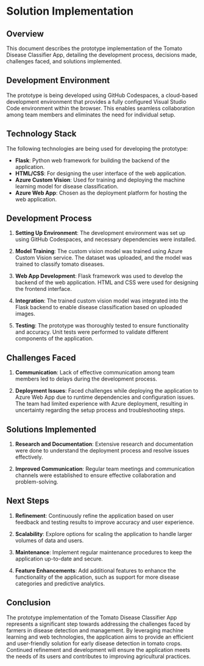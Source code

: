 # Solution Implementation

## Overview

This document describes the prototype implementation of the Tomato Disease Classifier App, detailing the development process, decisions made, challenges faced, and solutions implemented.

## Development Environment

The prototype is being developed using GitHub Codespaces, a cloud-based development environment that provides a fully configured Visual Studio Code environment within the browser. This enables seamless collaboration among team members and eliminates the need for individual setup.

## Technology Stack

The following technologies are being used for developing the prototype:

- **Flask**: Python web framework for building the backend of the application.
- **HTML/CSS**: For designing the user interface of the web application.
- **Azure Custom Vision**: Used for training and deploying the machine learning model for disease classification.
- **Azure Web App**: Chosen as the deployment platform for hosting the web application.

## Development Process

1. **Setting Up Environment**: The development environment was set up using GitHub Codespaces, and necessary dependencies were installed.

2. **Model Training**: The custom vision model was trained using Azure Custom Vision service. The dataset was uploaded, and the model was trained to classify tomato diseases.

3. **Web App Development**: Flask framework was used to develop the backend of the web application. HTML and CSS were used for designing the frontend interface.

4. **Integration**: The trained custom vision model was integrated into the Flask backend to enable disease classification based on uploaded images.

5. **Testing**: The prototype was thoroughly tested to ensure functionality and accuracy. Unit tests were performed to validate different components of the application.

## Challenges Faced

1. **Communication**: Lack of effective communication among team members led to delays during the development process.

2. **Deployment Issues**: Faced challenges while deploying the application to Azure Web App due to runtime dependencies and configuration issues. The team had limited experience with Azure deployment, resulting in uncertainty regarding the setup process and troubleshooting steps.

## Solutions Implemented

1. **Research and Documentation**: Extensive research and documentation were done to understand the deployment process and resolve issues effectively.

2. **Improved Communication**: Regular team meetings and communication channels were established to ensure effective collaboration and problem-solving.

## Next Steps

1. **Refinement**: Continuously refine the application based on user feedback and testing results to improve accuracy and user experience.

2. **Scalability**: Explore options for scaling the application to handle larger volumes of data and users.

3. **Maintenance**: Implement regular maintenance procedures to keep the application up-to-date and secure.

4. **Feature Enhancements**: Add additional features to enhance the functionality of the application, such as support for more disease categories and predictive analytics.

## Conclusion

The prototype implementation of the Tomato Disease Classifier App represents a significant step towards addressing the challenges faced by farmers in disease detection and management. By leveraging machine learning and web technologies, the application aims to provide an efficient and user-friendly solution for early disease detection in tomato crops. Continued refinement and development will ensure the application meets the needs of its users and contributes to improving agricultural practices.
